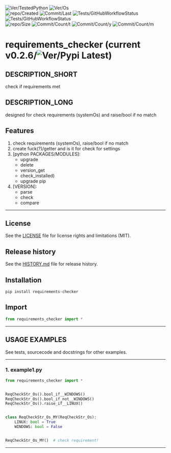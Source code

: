 ![Ver/TestedPython](https://img.shields.io/pypi/pyversions/requirements_checker)
![Ver/Os](https://img.shields.io/badge/os_development-Windows-blue)  
![repo/Created](https://img.shields.io/github/created-at/centroid457/requirements_checker)
![Commit/Last](https://img.shields.io/github/last-commit/centroid457/requirements_checker)
![Tests/GitHubWorkflowStatus](https://github.com/centroid457/requirements_checker/actions/workflows/test_linux.yml/badge.svg)
![Tests/GitHubWorkflowStatus](https://github.com/centroid457/requirements_checker/actions/workflows/test_windows.yml/badge.svg)  
![repo/Size](https://img.shields.io/github/repo-size/centroid457/requirements_checker)
![Commit/Count/t](https://img.shields.io/github/commit-activity/t/centroid457/requirements_checker)
![Commit/Count/y](https://img.shields.io/github/commit-activity/y/centroid457/requirements_checker)
![Commit/Count/m](https://img.shields.io/github/commit-activity/m/centroid457/requirements_checker)

# requirements_checker (current v0.2.6/![Ver/Pypi Latest](https://img.shields.io/pypi/v/requirements_checker?label=pypi%20latest))

## DESCRIPTION_SHORT
check if requirements met

## DESCRIPTION_LONG
designed for check requirements (systemOs) and raise/bool if no match


## Features
1. check requirements (systemOs), raise/bool if no match  
2. create fuck(?)/getter and is it for check for settings  
3. [python PACKAGES/MODULES]:  
	- upgrade  
	- delete  
	- version_get  
	- check_installed)  
	- upgrade pip  
4. [VERSION]:  
	- parse  
	- check  
	- compare  


********************************************************************************
## License
See the [LICENSE](LICENSE) file for license rights and limitations (MIT).


## Release history
See the [HISTORY.md](HISTORY.md) file for release history.


## Installation
```commandline
pip install requirements-checker
```


## Import
```python
from requirements_checker import *
```


********************************************************************************
## USAGE EXAMPLES
See tests, sourcecode and docstrings for other examples.  

------------------------------
### 1. example1.py
```python
from requirements_checker import *


ReqCheckStr_Os().bool_if__WINDOWS()
ReqCheckStr_Os().bool_if_not__WINDOWS()
ReqCheckStr_Os().raise_if__LINUX()


class ReqCheckStr_Os_MY(ReqCheckStr_Os):
    LINUX: bool = True
    WINDOWS: bool = False


ReqCheckStr_Os_MY()  # check requirement!
```

********************************************************************************
